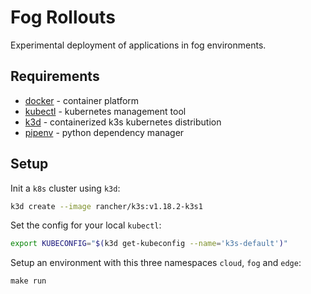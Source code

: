 # Fog Rollouts

Experimental deployment of applications in fog environments.

## Requirements

- [docker](https://www.docker.com/get-started) - container platform
- [kubectl](https://kubernetes.io/docs/tasks/tools/install-kubectl/) - kubernetes management tool
- [k3d](https://github.com/rancher/k3d) - containerized k3s kubernetes distribution
- [pipenv](https://pipenv.pypa.io/en/latest/) - python dependency manager

## Setup

Init a `k8s` cluster using `k3d`:

```sh
k3d create --image rancher/k3s:v1.18.2-k3s1
```

Set the config for your local `kubectl`:

```sh
export KUBECONFIG="$(k3d get-kubeconfig --name='k3s-default')"
```

Setup an environment with this three namespaces `cloud`, `fog` and `edge`:

```
make run
```
